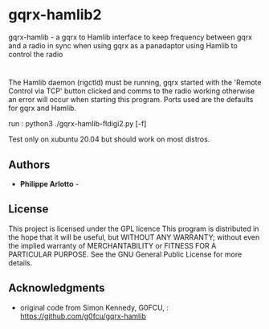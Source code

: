 # gqrx-hamlib2

gqrx-hamlib - a gqrx to Hamlib interface to keep frequency
between gqrx and a radio in sync when using gqrx as a panadaptor
using Hamlib to control the radio
#
The Hamlib daemon (rigctld) must be running, gqrx started with
the 'Remote Control via TCP' button clicked and comms to the radio
 working otherwise an error will occur when
starting this program. Ports used are the defaults for gqrx and Hamlib.

run :  python3 ./gqrx-hamlib-fldigi2.py [-f]

Test only on xubuntu 20.04 but should work on most distros.

## Authors

* **Philippe Arlotto** - 

## License

This project is licensed under the GPL licence
This program is distributed in the hope that it will be useful,
but WITHOUT ANY WARRANTY; without even the implied warranty of
MERCHANTABILITY or FITNESS FOR A PARTICULAR PURPOSE.  See the
GNU General Public License for more details.

## Acknowledgments

* original code from Simon Kennedy, G0FCU, : https://github.com/g0fcu/gqrx-hamlib 




